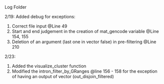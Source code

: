 Log Folder


2/19:
Added debug for exceptions:
1. Correct file input @Line 49
2. Start and end judgement in the creation of mat_gencode variable @Line 154, 155
3. Deletion of an argument (last one in vector false) in pre-filtering @Line 210

2/23:
1. Added the visualize_cluster function
2. Modified the intron_filter_by_GRanges @line 156 - 158 for the exception of having an output of vector (out_disjoin_filtered)
